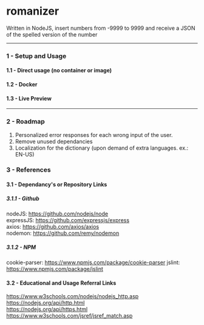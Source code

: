# romanizer

Written in NodeJS, insert numbers from -9999 to 9999 and receive a JSON of the spelled version of the number

---

### 1 - Setup and Usage

#### 1.1 - Direct usage (no container or image)

#### 1.2 - Docker

#### 1.3 - Live Preview

---

### 2 - Roadmap

1. Personalized error responses for each wrong input of the user.
2. Remove unused dependancies
3. Localization for the dictionary (upon demand of extra languages. ex.: EN-US)


### 3 - References

#### 3.1 - Dependancy's or Repository Links

##### 3.1.1 - Github

nodeJS: https://github.com/nodejs/node <br/>
expressJS: https://github.com/expressjs/express <br/>
axios: https://github.com/axios/axios <br/>
nodemon: https://github.com/remy/nodemon <br/>

##### 3.1.2 - NPM

cookie-parser: https://www.npmjs.com/package/cookie-parser
jslint: https://www.npmjs.com/package/jslint <br/>

#### 3.2 - Educational and Usage Referral Links

https://www.w3schools.com/nodejs/nodejs_http.asp <br/>
https://nodejs.org/api/http.html <br/>
https://nodejs.org/api/https.html <br/>
https://www.w3schools.com/jsref/jsref_match.asp <br />

